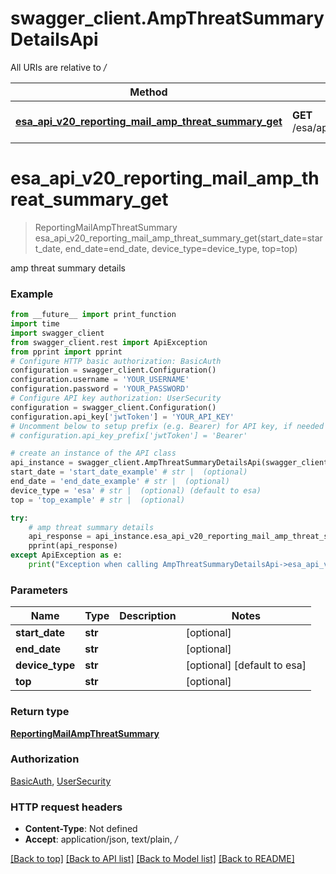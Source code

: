# swagger_client.AmpThreatSummaryDetailsApi

All URIs are relative to */*

Method | HTTP request | Description
------------- | ------------- | -------------
[**esa_api_v20_reporting_mail_amp_threat_summary_get**](AmpThreatSummaryDetailsApi.md#esa_api_v20_reporting_mail_amp_threat_summary_get) | **GET** /esa/api/v2.0/reporting/mail_amp_threat_summary | amp threat summary details

# **esa_api_v20_reporting_mail_amp_threat_summary_get**
> ReportingMailAmpThreatSummary esa_api_v20_reporting_mail_amp_threat_summary_get(start_date=start_date, end_date=end_date, device_type=device_type, top=top)

amp threat summary details

### Example
```python
from __future__ import print_function
import time
import swagger_client
from swagger_client.rest import ApiException
from pprint import pprint
# Configure HTTP basic authorization: BasicAuth
configuration = swagger_client.Configuration()
configuration.username = 'YOUR_USERNAME'
configuration.password = 'YOUR_PASSWORD'
# Configure API key authorization: UserSecurity
configuration = swagger_client.Configuration()
configuration.api_key['jwtToken'] = 'YOUR_API_KEY'
# Uncomment below to setup prefix (e.g. Bearer) for API key, if needed
# configuration.api_key_prefix['jwtToken'] = 'Bearer'

# create an instance of the API class
api_instance = swagger_client.AmpThreatSummaryDetailsApi(swagger_client.ApiClient(configuration))
start_date = 'start_date_example' # str |  (optional)
end_date = 'end_date_example' # str |  (optional)
device_type = 'esa' # str |  (optional) (default to esa)
top = 'top_example' # str |  (optional)

try:
    # amp threat summary details
    api_response = api_instance.esa_api_v20_reporting_mail_amp_threat_summary_get(start_date=start_date, end_date=end_date, device_type=device_type, top=top)
    pprint(api_response)
except ApiException as e:
    print("Exception when calling AmpThreatSummaryDetailsApi->esa_api_v20_reporting_mail_amp_threat_summary_get: %s\n" % e)
```

### Parameters

Name | Type | Description  | Notes
------------- | ------------- | ------------- | -------------
 **start_date** | **str**|  | [optional] 
 **end_date** | **str**|  | [optional] 
 **device_type** | **str**|  | [optional] [default to esa]
 **top** | **str**|  | [optional] 

### Return type

[**ReportingMailAmpThreatSummary**](ReportingMailAmpThreatSummary.md)

### Authorization

[BasicAuth](../README.md#BasicAuth), [UserSecurity](../README.md#UserSecurity)

### HTTP request headers

 - **Content-Type**: Not defined
 - **Accept**: application/json, text/plain, */*

[[Back to top]](#) [[Back to API list]](../README.md#documentation-for-api-endpoints) [[Back to Model list]](../README.md#documentation-for-models) [[Back to README]](../README.md)

